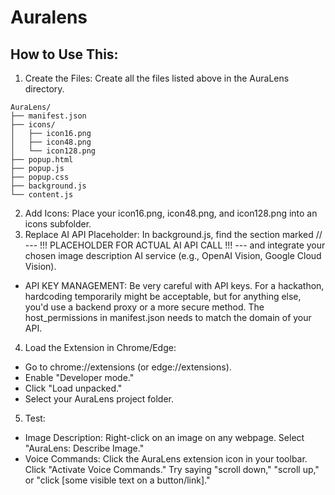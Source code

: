 # Auralens
## How to Use This:
1. Create the Files: Create all the files listed above in the AuraLens directory.
```
AuraLens/
├── manifest.json
├── icons/
│   ├── icon16.png
│   ├── icon48.png
│   └── icon128.png
├── popup.html
├── popup.js
├── popup.css
├── background.js
└── content.js
```
2. Add Icons: Place your icon16.png, icon48.png, and icon128.png into an icons subfolder.
3. Replace AI API Placeholder: In background.js, find the section marked // --- !!! PLACEHOLDER FOR ACTUAL AI API CALL !!! --- and integrate your chosen image description AI service (e.g., OpenAI Vision, Google Cloud Vision).
  * API KEY MANAGEMENT: Be very careful with API keys. For a hackathon, hardcoding temporarily might be acceptable, but for anything else, you'd use a backend proxy or a more secure method. The host_permissions in manifest.json needs to match the domain of your API.
4. Load the Extension in Chrome/Edge:
  * Go to chrome://extensions (or edge://extensions).
  * Enable "Developer mode."
  * Click "Load unpacked."
  * Select your AuraLens project folder.
5. Test:
  * Image Description: Right-click on an image on any webpage. Select "AuraLens: Describe Image."
  * Voice Commands: Click the AuraLens extension icon in your toolbar. Click "Activate Voice Commands." Try saying "scroll down," "scroll up," or "click [some visible text on a button/link]."
